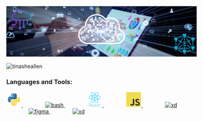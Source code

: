 <img src="https://github.com/tinasheallen/tinasheallen/blob/main/github banner.png" alt="banner that says Allen makes apps and websites">



<p align="left"> <img src="https://komarev.com/ghpvc/?username=tinasheallen&label=Profile%20views&color=0e75b6&style=flat" alt="tinasheallen" /> </p>



<h3 align="left">Languages and Tools:</h3>
  <p align="left"> </a> 
  


<a href="https://www.python.org" target="_blank" rel="noreferrer"> <img src="https://raw.githubusercontent.com/devicons/devicon/master/icons/python/python-original.svg" alt="python" width="40" height="40"/> 
</a>&nbsp;&nbsp;&nbsp;&nbsp;&nbsp;&nbsp;&nbsp;&nbsp;&nbsp;&nbsp;&nbsp;&nbsp;&nbsp;&nbsp;
<a href="https://www.gnu.org/software/bash/" target="_blank" rel="noreferrer"> <img src="https://cdn.worldvectorlogo.com/logos/bash-1.svg" alt="bash" width="40" height="40"/>
</a>&nbsp;&nbsp;&nbsp;&nbsp;&nbsp;&nbsp;&nbsp;&nbsp;&nbsp;&nbsp;&nbsp;&nbsp;&nbsp;&nbsp;
<a href="https://reactjs.org/" target="_blank" rel="noreferrer"> <img src="https://raw.githubusercontent.com/devicons/devicon/master/icons/react/react-original-wordmark.svg" alt="react" width="40" height="40"/> 
</a>&nbsp;&nbsp;&nbsp;&nbsp;&nbsp;&nbsp;&nbsp;&nbsp;&nbsp;&nbsp;&nbsp;&nbsp;&nbsp;&nbsp;
<a href="https://developer.mozilla.org/en-US/docs/Web/JavaScript" target="_blank" rel="noreferrer"> <img src="https://raw.githubusercontent.com/devicons/devicon/master/icons/javascript/javascript-original.svg" alt="javascript" width="40" height="40"/> 
</a>&nbsp;&nbsp;&nbsp;&nbsp;&nbsp;&nbsp;&nbsp;&nbsp;&nbsp;&nbsp;&nbsp;&nbsp;&nbsp;&nbsp;
<a href="https://www.typescriptlang.org/" target="_blank" rel="noreferrer"> <img src="https://cdn.worldvectorlogo.com/logos/typescript-2.svg" alt="xd" width="40" height="40"/> 
</a>&nbsp;&nbsp;&nbsp;&nbsp;&nbsp;&nbsp;&nbsp;&nbsp;&nbsp;&nbsp;&nbsp;&nbsp;&nbsp;&nbsp;
<a href="https://www.figma.com/" target="_blank" rel="noreferrer"> <img src="https://www.vectorlogo.zone/logos/figma/figma-icon.svg" alt="figma" width="40" height="40"/> 
</a>&nbsp;&nbsp;&nbsp;&nbsp;&nbsp;&nbsp;&nbsp;&nbsp;&nbsp;&nbsp;&nbsp;&nbsp;&nbsp;&nbsp;
<a href="https://www./nodejs.org/" target="_blank" rel="noreferrer"> <img src="https://cdn.worldvectorlogo.com/logos/nodejs-icon.svg" alt="xd" width="40" height="40"/>
</a>
</p>
